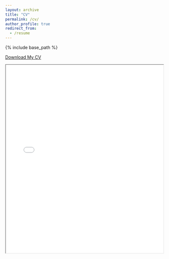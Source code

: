 ```yaml
---
layout: archive
title: "CV"
permalink: /cv/
author_profile: true
redirect_from:
  - /resume
---
```


{% include base_path %}

<a href="/files/CV_hho_102024.pdf" download>Download My CV</a>

<iframe src="/files/CV_hho_102024.pdf" width="100%" height="600px"></iframe>